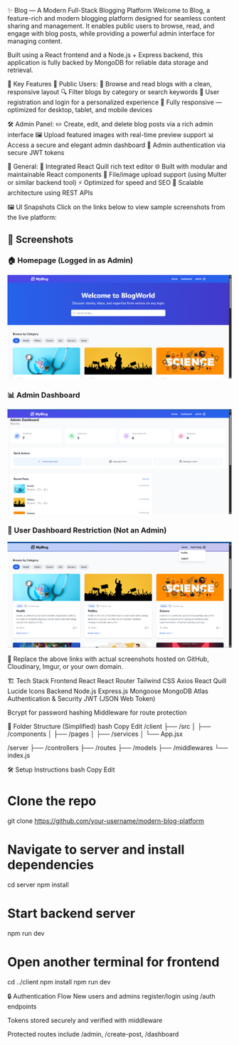 ✨ Blog — A Modern Full-Stack Blogging Platform
Welcome to Blog, a feature-rich and modern blogging platform designed for seamless content sharing and management. It enables public users to browse, read, and engage with blog posts, while providing a powerful admin interface for managing content.

Built using a React frontend and a Node.js + Express backend, this application is fully backed by MongoDB for reliable data storage and retrieval.

🚀 Key Features
👤 Public Users:
📰 Browse and read blogs with a clean, responsive layout
🔍 Filter blogs by category or search keywords
👥 User registration and login for a personalized experience
📱 Fully responsive — optimized for desktop, tablet, and mobile devices

🛠 Admin Panel:
✏️ Create, edit, and delete blog posts via a rich admin interface
🖼 Upload featured images with real-time preview support
📊 Access a secure and elegant admin dashboard
🔐 Admin authentication via secure JWT tokens

🧰 General:
🎨 Integrated React Quill rich text editor
🌐 Built with modular and maintainable React components
💾 File/image upload support (using Multer or similar backend tool)
⚡ Optimized for speed and SEO
🎯 Scalable architecture using REST APIs

🖼 UI Snapshots
Click on the links below to view sample screenshots from the live platform:

## 📸 Screenshots

### 🏠 Homepage (Logged in as Admin)
![Admin Home](screenshot/Screenshot%202025-07-27%20203104.png)

### 📊 Admin Dashboard
![Admin Dashboard](screenshot/Screenshot%202025-07-27%20203114.png)

### 🙅 User Dashboard Restriction (Not an Admin)
![Restricted Dashboard for User](screenshot/Screenshot%202025-07-27%20203700.png)

🔄 Replace the above links with actual screenshots hosted on GitHub, Cloudinary, Imgur, or your own domain.

🏗 Tech Stack
Frontend
React
React Router
Tailwind CSS
Axios
React Quill
Lucide Icons
Backend
Node.js
Express.js
Mongoose
MongoDB Atlas
Authentication & Security
JWT (JSON Web Token)

Bcrypt for password hashing
Middleware for route protection

📁 Folder Structure (Simplified)
bash
Copy
Edit
/client
  ├── /src
  │   ├── /components
  │   ├── /pages
  │   ├── /services
  │   └── App.jsx

/server
  ├── /controllers
  ├── /routes
  ├── /models
  ├── /middlewares
  └── index.js

  🛠 Setup Instructions
bash
Copy
Edit
# Clone the repo
git clone https://github.com/your-username/modern-blog-platform

# Navigate to server and install dependencies
cd server
npm install

# Start backend server
npm run dev

# Open another terminal for frontend
cd ../client
npm install
npm run dev

🔒 Authentication Flow
New users and admins register/login using /auth endpoints

Tokens stored securely and verified with middleware

Protected routes include /admin, /create-post, /dashboard

